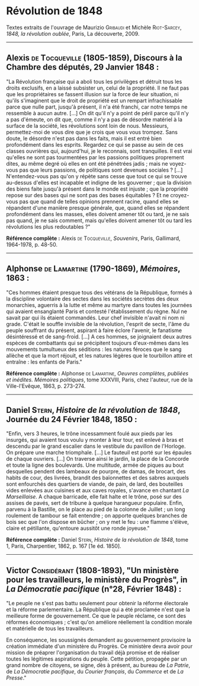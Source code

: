 # Révolution de 1848

Textes extraits de l'ouvrage de Maurizio <span style="font-variant: small-caps;">Gribaudi</span> et Michèle <span style="font-variant: small-caps;">Riot-Sarcey</span>, *1848, la révolution oublée*, Paris, La découverte, 2009.

---

## Alexis <span style="font-variant: small-caps;">de Tocqueville</span> (1805-1859), Discours à la Chambre des députés, 29 Janvier 1848 :

"La Révolution française qui a aboli tous les privilèges et détruit tous les droits exclusifs, en a laissé subsister un, celui de la propriété. Il ne faut pas que les propriétaires se fassent illusion sur la force de leur situation, ni qu'ils s'imaginent que le droit de propriété est un rempart infrachissable parce que nulle part, jusqu'à présent, il n'a été franchi, car notre temps ne ressemble à aucun autre. [...] On dit qu'il n'y a point de péril parce qu'il n'y a pas d'émeute, on dit que, comme il n'y a pas de désordre matériel à la surface de la société, les révolutions sont loin de nous. Messieurs, permettez-moi de vous dire que je crois que vous vous trompez. Sans doute, le désordre n'est pas dans les faits, mais il est entré bien profondément dans les esprits. Regardez ce qui se passe au sein de ces classes ouvrières qui, aujourd'hui, je le reconnais, sont tranquilles. Il est vrai qu'elles ne sont pas tourmentées par les passions politiques proprement dites, au même degré où elles en ont été pénétrées jadis ; mais ne voyez-vous pas que leurs passions, de politiques sont devenues sociales ? [...] N'entendez-vous pas qu'on y répète sans cesse que tout ce qui se trouve au-dessus d'elles est incapable et indigne de les gouverner ; que la division des biens faite jusqu'à présent dans le monde est injuste ; que la propriété repose sur des bases qui ne sont pas des bases équitables ? Et ne croyez-vous pas que quand de telles opinions prennent racine, quand elles se répandent d'une manière presque générale, que, quand elles se répandent profondément dans les masses, elles doivent amener tôt ou tard, je ne sais pas quand, je ne sais comment, mais qu'elles doivent amener tôt ou tard les révolutions les plus redoutables ?"

**Référence complète :** Alexis <span style="font-variant: small-caps;">de Tocqueville</span>, *Souvenirs*, Paris, Gallimard, 1964-1978, p. 48-50.

---

## Alphonse <span style="font-variant: small-caps;">de Lamartine</span> (1790-1869), *Mémoires*, 1863 :

"Ces hommes étaient presque tous des vétérans de la République, formés à la discipline volontaire des sectes dans les sociétés secrètes des deux monarchies, aguerris à la lutte et même au martyre dans toutes les journées qui avaient ensanglanté Paris et contesté l'établissement du règne. Nul ne savait par qui ils étaient commandés. Leur chef invisible n'avait ni nom ni grade. C'était le souffle invisible de la révolution, l'esprit de secte, l'âme du peuple souffrant du présent, aspirant à faire éclore l'avenir, le fanatisme désintéressé et de sang-froid. [...] A ces hommes, se joignaient deux autres espèces de combattants qui se précipitent toujours d'eux-mêmes dans les mouvements tumultueux des séditions : les natures féroces que le sang allèche et que la mort réjouit, et les natures légères que le tourbillon attire et entraîne : les enfants de Paris."

**Référence complète :** Alphonse <span style="font-variant: small-caps;">de Lamartine</span>, *Oeuvres complètes, publiées et inédites. Mémoires politiques*, tome XXXVIII, Paris, chez l'auteur, rue de la Ville-l'Evêque, 1863, p. 273-274.

---

## Daniel <span style="font-variant: small-caps;">Stern</span>, *Histoire de la révolution de 1848*, Journée du 24 Février 1848, 1850 :

"Enfin, vers 3 heures, le trône incessamment foulé aux pieds par les insurgés, qui avaient tous voulu y monter à leur tour, est enlevé à bras et descendu par le grand escalier dans le vestibule du pavillon de l'Horloge. On prépare une marche triomphale. [...] Le fauteuil est porté sur les épaules de chaque ouvriers. [...] On traverse ainsi le jardin, la place de la Concorde et toute la ligne des boulevards. Une multitude, armée de piques au bout desquelles pendent des lambeaux de pourpre, de damas, de brocart, des habits de cour, des livrées, brandit des baïonnettes et des sabres auxquels sont enfourchés des quartiers de viande, de pain, de lard, des bouteilles vides enlevées aux cuisines et aux caves royales, s'avance en chantant *La Marseillaise*. A chaque barricade, elle fait halte et le trône, posé sur des assises de pavés, sert de tribune à quelque harangueur populaire. Enfin, parvenu à la Bastille, on le place au pied de la colonne de Juillet ; un long roulement de tambour se fait entendre ; on apporte quelques branches de bois sec que l'on dispose en bûcher ; on y met le feu : une flamme s'élève, claire et pétillante, qu'entoure aussitôt une ronde joyeuse."

**Référence complète :** Daniel <span style="font-variant: small-caps;">Stern</span>, *Histoire de la révolution de 1848*, tome 1, Paris, Charpentier, 1862, p. 167 [1e éd. 1850].

---

## Victor <span style="font-variant: small-caps;">Considérant</span> (1808-1893), "Un ministère pour les travailleurs, le ministère du Progrès", in *La Démocratie pacifique* (n°28, Février 1848) :

"Le peuple ne s'est pas battu seulement pour obtenir la réforme électorale et la réforme parlementaire. La République qui a été proclamée n'est que la meilleure forme de gouvernement. Ce que le peuple réclame, ce sont des réformes économiques  ; c'est qu'on améliore réellement la condition morale et matérielle de tous les travailleurs.

En conséquence, les soussignés demandent au gouvernement provisoire la création immédiate d'un ministère du Progrès. Ce ministère devra avoir pour mission de préaprer l'organisation du travail déjà promise et de réaliser toutes les légitimes aspirations du peuple. Cette pétition, propagée par un grand nombre de citoyens, se signe, dès à présent, au bureau de *La Patrie*, de *La Démocratie pacifique*, du *Courier français*, du *Commerce* et de *La Presse*."




